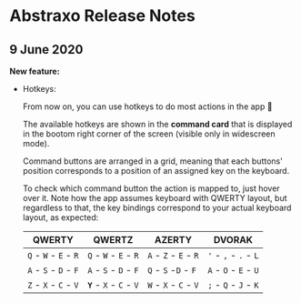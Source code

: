 # Abstraxo Release Notes
## 9 June 2020
  **New feature:**
  - Hotkeys:
  
    From now on, you can use hotkeys to do most actions in the app 🙂
    
    The available hotkeys are shown in the **command card** that is displayed in the bootom right corner of the screen (visible only in widescreen mode).
  
    Command buttons are arranged in a grid, meaning that each buttons' position corresponds to a position of an assigned key on the keyboard.
    
    To check which command button the action is mapped to, just hover over it. Note how the app assumes keyboard with QWERTY layout, but regardless to that, the key bindings correspond to your actual keyboard layout, as expected:

    | QWERTY | QWERTZ | AZERTY | DVORAK |
    |---|---|---|---|
    | `Q` - `W` - `E` - `R` | `Q` - `W` - `E` - `R` | `A` - `Z` - `E` - `R` |  `'` - `,` - `.` - `L` | 
    | `A` - `S` - `D` - `F` | `A` - `S` - `D` - `F` | `Q` - `S` -`D` - `F` | `A` - `O` - `E` - `U` | 
    | `Z` - `X` - `C` - `V` | **`Y`** - `X` - `C` - `V` | `W` - `X` - `C` - `V` | `;` - `Q` - `J` - `K` | 
